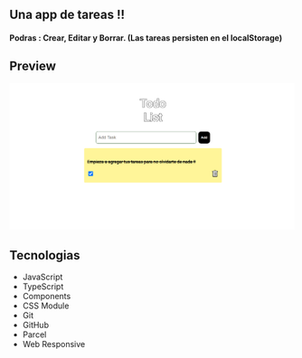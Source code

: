## Una app de tareas !!

#### Podras : Crear, Editar y Borrar. (Las tareas persisten en el localStorage)

## Preview

![Desktop](./src/icons/desktop.png)

## Tecnologias

- JavaScript
- TypeScript
- Components
- CSS Module
- Git
- GitHub
- Parcel
- Web Responsive
